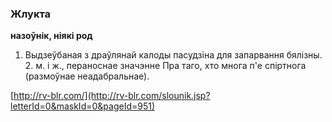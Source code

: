 ### Жлукта
**назоўнік, ніякі род**

1. Выдзеўбаная з драўлянай калоды пасудзіна для запарвання бялізны. 2. м. і ж., пераноснае значэнне Пра таго, хто многа п'е спіртнога (размоўнае неадабральнае).

<a rel="author">[http://rv-blr.com/](http://rv-blr.com/slounik.jsp?letterId=0&maskId=0&pageId=951)</a>
